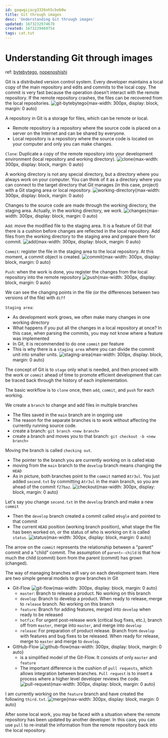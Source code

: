 ```yaml
---
id: gaqwgijacg3326nh5cbeb0w
title: Git through images
desc: 'Understanding Git through images'
updated: 1673232974678
created: 1673229469754
tags: cat.tut
---
```

# Understanding Git through images

ref: [bytebytego](https://blog.bytebytego.com/p/ep-40-git-workflow), [nopenoshishi](https://dev.to/nopenoshishi/understanding-git-through-images-4an1)

Git is a distributed version control system. Every developer maintains a local copy of the main repository and edits and commits to the local copy. The commit is very fast because the operation doesn’t interact with the remote repository. If the remote repository crashes, the files can be recovered from the local repositories.
![git-bytebytego](https://substackcdn.com/image/fetch/w_1456,c_limit,f_webp,q_auto:good,fl_progressive:steep/https%3A%2F%2Fsubstack-post-media.s3.amazonaws.com%2Fpublic%2Fimages%2Fd47de46b-2c7b-43d2-8a9a-a2ebb7600347_1324x2004.jpeg){max-width: 300px, display: block, margin: 0 auto}

A repository in Git is a storage for files, which can be remote or local.
- Remote repository is a repository where the source code is placed on a server on the Internet and can be shared by everyone.
- Local repository is a repository where the source code is located on your computer and only you can make changes.

`Clone`: Duplicate a copy of the remote repository into your development environment (local repository and working directory).
![clone](https://res.cloudinary.com/practicaldev/image/fetch/s--euEralRx--/c_limit%2Cf_auto%2Cfl_progressive%2Cq_auto%2Cw_880/https://dev-to-uploads.s3.amazonaws.com/uploads/articles/rml9wqair7kg7wsisi9u.png){max-width: 300px, display: block, margin: 0 auto}

A working directory is not any special directory, but a directory where you always work on your computer. You can think of it as a directory where you can connect to the target directory that Git manages (in this case, project) with a Git staging area or local repository.
![working-directory](https://res.cloudinary.com/practicaldev/image/fetch/s--AQRpB2lo--/c_limit%2Cf_auto%2Cfl_progressive%2Cq_auto%2Cw_880/https://dev-to-uploads.s3.amazonaws.com/uploads/articles/foxzc5v3gd5d11umzzj8.png){max-width: 300px, display: block, margin: 0 auto}

Changes to the source code are made through the working directory, the staging area. Actually, in the working directory, we work.
![changes](https://res.cloudinary.com/practicaldev/image/fetch/s--5cSI9xvv--/c_limit%2Cf_auto%2Cfl_progressive%2Cq_auto%2Cw_880/https://dev-to-uploads.s3.amazonaws.com/uploads/articles/rjld228v47s0o3c0zyjc.png){max-width: 300px, display: block, margin: 0 auto}

`Add`: move the modified file to the staging area. It is a feature of Git that there is a cushion before changes are reflected in the local repository. Add files from the working directory to the staging area and prepare them for commit.
![add](https://res.cloudinary.com/practicaldev/image/fetch/s--g-n9rTeT--/c_limit%2Cf_auto%2Cfl_progressive%2Cq_auto%2Cw_880/https://dev-to-uploads.s3.amazonaws.com/uploads/articles/0rsaucz4mwif9mqgqh4j.png){max-width: 300px, display: block, margin: 0 auto}

`Commit`: register the file in the staging area to the local repository. At this moment, a commit object is created.
![commit](https://res.cloudinary.com/practicaldev/image/fetch/s--zJpzHIFL--/c_limit%2Cf_auto%2Cfl_progressive%2Cq_auto%2Cw_880/https://dev-to-uploads.s3.amazonaws.com/uploads/articles/879r8a67bbpd686bm23s.png){max-width: 300px, display: block, margin: 0 auto}

`Push`: when the work is done, you register the changes from the local repository into the remote repository
![push](https://res.cloudinary.com/practicaldev/image/fetch/s--8GeH4YtV--/c_limit%2Cf_auto%2Cfl_progressive%2Cq_auto%2Cw_880/https://dev-to-uploads.s3.amazonaws.com/uploads/articles/u0ijlyrhm1gwgn44374q.png){max-width: 300px, display: block, margin: 0 auto}

We can see the changing points in the file (or the differences between two versions of the file) with `diff`

`Staging area`:
- As development work grows, we often make many changes in one working directory
- What happens if you put all the changes in a local repository at once? In this case, when parsing the commits, you may not know where a feature was implemented
- In Git, it is recommended to do one `commit` per feature
- This is why there is a `staging area` where you can divide the commit unit into smaller units.
![staging-area](https://res.cloudinary.com/practicaldev/image/fetch/s--JIqnMvxx--/c_limit%2Cf_auto%2Cfl_progressive%2Cq_auto%2Cw_880/https://dev-to-uploads.s3.amazonaws.com/uploads/articles/5i00yr7n7bv01fi217zl.png){max-width: 300px, display: block, margin: 0 auto}

The concept of Git is to `stage` only what is needed, and then proceed with the work or `commit` ahead of time to promote efficient development that can be traced back through the history of each implementation.

The basic workflow is to `clone` once, then `add`, `commit`, and `push` for each working.

We create a `branch` to change and add files in multiple branches
- The files saved in the `main` branch are in ongoing use
- The reason for the separate branches is to work without affecting the currently running source code.
- create a branch: `git branch <new branch>`
- create a branch and moves you to that branch: `git checkout -b <new branch>`

Moving the branch is called `checking out`.
- The pointer to the branch you are currently working on is called `HEAD`
- moving from the `main` branch to the `develop` branch means changing the `HEAD`
- As in picture, both branches point to the `commit` named `Atr3ul`. You just added `second.txt` by committing `Atr3ul` in the main branch, so you are ahead of the commit `f27baz`.
![checkout](https://res.cloudinary.com/practicaldev/image/fetch/s--Uj1sMlY9--/c_limit%2Cf_auto%2Cfl_progressive%2Cq_auto%2Cw_880/https://dev-to-uploads.s3.amazonaws.com/uploads/articles/loxgrl33lwvjz3n39pkp.png){max-width: 300px, display: block, margin: 0 auto}

Let's say you change `second.txt` in the `develop` branch and make a new `commit`
- Then the `develop` branch created a commit called `m9sgle` and pointed to that commit
- The current `HEAD` position (working branch position), what stage the file has been worked on, or the status of who is working on it is called `status`.
![status](https://res.cloudinary.com/practicaldev/image/fetch/s--gAYgyTYM--/c_limit%2Cf_auto%2Cfl_progressive%2Cq_auto%2Cw_880/https://dev-to-uploads.s3.amazonaws.com/uploads/articles/qfk2fgoa06mq3pmbd2g8.png){max-width: 300px, display: block, margin: 0 auto}

The arrow on the `commit` represents the relationship between a "parent" commit and a "child" commit. The assumption of `parent←-child` is that how much the child (commit) born from the parent (commit) has grown (changed).

The way of managing branches will vary on each development team. Here are two simple general models to grow branches in Git
- Git-Flow ![git-flow](https://res.cloudinary.com/practicaldev/image/fetch/s--oag6F_6a--/c_limit%2Cf_auto%2Cfl_progressive%2Cq_auto%2Cw_880/https://dev-to-uploads.s3.amazonaws.com/uploads/articles/6qa7upoeya40kmmtu1ch.png){max-width: 300px, display: block, margin: 0 auto}
    - `master`: Branch to release a product. No working on this branch
    - `develop`: Branch to develop a product. When ready to release, merge to `release` branch. No working on this branch
    - `feature`: Branch for adding features, merged into `develop` when ready to be released
    - `hotfix`: For urgent post-release work (critical bug fixes, etc.), branch off from `master`, merge into `master`, and merge into `develop`
    - `release`: For preparation of product release. Branch from `develop` with features and bug fixes to be released. When ready for release, merge to `master` and merge to `develop`.
- GitHub-Flow ![github-flow](https://res.cloudinary.com/practicaldev/image/fetch/s--A2q5LwmG--/c_limit%2Cf_auto%2Cfl_progressive%2Cq_auto%2Cw_880/https://dev-to-uploads.s3.amazonaws.com/uploads/articles/39y36qwrpkuaiw0oryw2.png){max-width: 300px, display: block, margin: 0 auto}
    - is a simplified model of the Git-Flow. It consists of only `master` and `feature`
    - The important difference is the cushion of `pull requests`, which allows integration between branches. `Pull request` is to insert a process where a higher level developer reviews the code. ![pull-request](https://res.cloudinary.com/practicaldev/image/fetch/s--5oZBMKVy--/c_limit%2Cf_auto%2Cfl_progressive%2Cq_auto%2Cw_880/https://dev-to-uploads.s3.amazonaws.com/uploads/articles/yge3as35z6o70kpmfg6f.png){max-width: 300px, display: block, margin: 0 auto}

I am currently working on the `feature` branch and have created the following `third.txt`.
![merge](https://res.cloudinary.com/practicaldev/image/fetch/s--xrwx0T8s--/c_limit%2Cf_auto%2Cfl_progressive%2Cq_auto%2Cw_880/https://dev-to-uploads.s3.amazonaws.com/uploads/articles/aq641yqw80zrlyek0cg6.png){max-width: 300px, display: block, margin: 0 auto}

After some local work, you may be faced with a situation where the remote repository has been updated by another developer. In this case, you can use `pull` to re-install the information from the remote repository back into the local repository.



